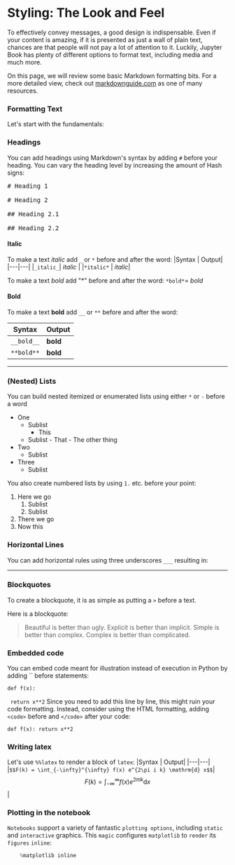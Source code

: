 # Styling: The Look and Feel

To effectively convey messages, a good design is indispensable. Even if your content is amazing, if it is presented as just a wall of plain text, chances are that people will not pay a lot of attention to it. 
Luckily, Jupyter Book has plenty of different options to format text, including media and much more.

On this page, we will review some basic Markdown formatting bits. For a more detailed view, check out [markdownguide.com](https://www.markdownguide.org/basic-syntax/) as one of many resources.


### Formatting Text

Let's start with the fundamentals:

### Headings

You can add headings using Markdown's syntax by adding `#` before your heading. You can vary the heading level by increasing the amount of Hash signs:

<pre>
# Heading 1

# Heading 2

## Heading 2.1

## Heading 2.2
</pre>

#### Italic
To make a text _italic_ add `_` or `*` before and after the word: 
|Syntax   | Output|
|---|---|
|`_italic_`| _italic_ |
|`*italic*` | *italic*|

To make a text *bold* add "*" before and after the word: `*bold*`= *bold*

#### Bold
To make a text **bold** add `__` or `**` before and after the word: 

|Syntax   | Output|
|---|---|
|`__bold__`| __bold__ |
|`**bold**` | **bold**|


___
### (Nested) Lists
You can build nested itemized or enumerated lists using either `*` or `-` before a word

* One
    - Sublist
        - This
  - Sublist
        - That
        - The other thing
* Two
  - Sublist
* Three
  - Sublist

You also create numbered lists by using `1.` etc. before your point:

1. Here we go
    1. Sublist
    2. Sublist
2. There we go
3. Now this
  
### Horizontal Lines
You can add horizontal rules using three underscores `___` resulting in:

---

### Blockquotes
To create a blockquote, it is as simple as putting a `>` before a text.

Here is a blockquote:

> Beautiful is better than ugly.
> Explicit is better than implicit.
> Simple is better than complex.
> Complex is better than complicated.


### Embedded code

You can embed code meant for illustration instead of execution in Python by adding `` before statements:

`def f(x):`

` return x**2`
Since you need to add this line by line, this might ruin your code formatting. Instead, consider using the HTML formatting, adding `<code>` before and `</code>` after your code:

<code>def f(x): return x**2</code>


### Writing latex 

Let's use `%%latex` to render a block of `latex`:
|Syntax   | Output|
|---|---|
|`$$F(k) = \int_{-\infty}^{\infty} f(x) e^{2\pi i k} \mathrm{d} x$$`| $$F(k) = \int_{-\infty}^{\infty} f(x) e^{2\pi i k} \mathrm{d} x$$|


### Plotting in the notebook

`Notebooks` support a variety of fantastic `plotting options`, including `static` and `interactive` graphics. This `magic` configures `matplotlib` to `render` its `figures` `inline`:

```python
    %matplotlib inline
```


